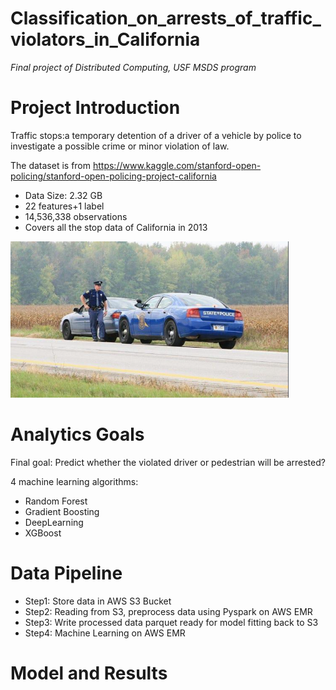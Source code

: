 # Classification_on_arrests_of_traffic_violators_in_California
*Final project of Distributed Computing, USF MSDS program*


# Project Introduction

Traffic stops:a temporary detention of a driver of a vehicle by police to investigate a possible crime or minor violation of law.

The dataset is from https://www.kaggle.com/stanford-open-policing/stanford-open-policing-project-california

- Data Size: 2.32 GB
- 22 features+1 label
- 14,536,338 observations
- Covers all the stop data of California in 2013
 
 
<img src = './ex_image.png' height = 250>
 
 
# Analytics Goals

Final goal: Predict whether the violated driver or pedestrian will be arrested?

4 machine learning algorithms:

- Random Forest
- Gradient Boosting 
- DeepLearning
- XGBoost


# Data Pipeline

- Step1: Store data in AWS S3 Bucket
- Step2: Reading from S3, preprocess data using Pyspark on AWS EMR
- Step3: Write processed data parquet ready for model fitting back to S3
- Step4: Machine Learning on AWS EMR


 # Model and Results
 
 
